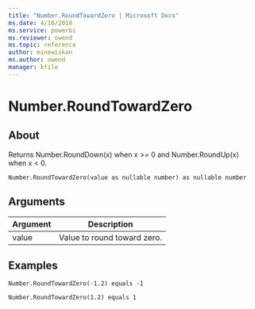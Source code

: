 ```yaml
---
title: "Number.RoundTowardZero | Microsoft Docs"
ms.date: 4/16/2018
ms.service: powerbi
ms.reviewer: owend
ms.topic: reference
author: minewiskan
ms.author: owend
manager: kfile
---
```

# Number.RoundTowardZero

  
## About  
Returns Number.RoundDown(x) when x &gt;= 0 and Number.RoundUp(x) when x &lt; 0.  
  
```  
Number.RoundTowardZero(value as nullable number) as nullable number  
```  
  
## Arguments  
  
|Argument|Description|  
|------------|---------------|  
|value|Value to round toward zero.|  
  
## Examples  
  
```  
Number.RoundTowardZero(-1.2) equals -1  
```  
  
```  
Number.RoundTowardZero(1.2) equals 1  
```  
